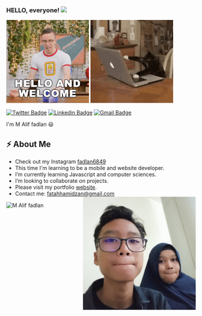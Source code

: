 ### HELLO, everyone! <img src="https://raw.githubusercontent.com/MartinHeinz/MartinHeinz/master/wave.gif" width="30px">

 <!-- Actual text -->

![](y.gif)
![](x.gif)

[![Twitter Badge](https://img.shields.io/badge/-@fadlan6849-1ca0f1?style=flat-square&labelColor=1ca0f1&logo=twitter&logoColor=white&link=https://twitter.com/M-Alif-fadlan)](https://twitter.com/fadlan6849) [![Linkedin Badge](https://img.shields.io/badge/-maliffadlan-blue?style=flat-square&logo=Linkedin&logoColor=white&link=https://www.linkedin.com/in/M-Alif-fadlan-b448391a5/)](https://www.linkedin.com/in/m-alif-fadlan-9a3771229/)
[![Gmail Badge](https://img.shields.io/badge/-fatahhamidzan@gmail.com-c14438?style=flat-square&logo=Gmail&logoColor=white&link=mailto:pandeyvanshi3028@gmail.com)](mailto:fatahhamidzan@gmail.com)

I'm M Alif fadlan 😃

## ⚡ About Me

- Check out my Instagram [fadlan6849]
- This time I'm learning to be a mobile and website developer.
- I’m currently learning Javascript and computer sciences.
- I’m looking to collaborate on projects.
- Please visit my portfolio [website].
- Contact me: fatahhamidzan@gmail.com
  <img align="right" src="assets/img/c.jpg" width="300" height="300" />

<img  src="https://github-readme-stats.vercel.app/api/top-langs?username=Vanshikapandey30&theme=dark&show_icons=true&locale=en&layout=compact" alt="M Alif fadlan"  />
<p><img  src="https://github-readme-streak-stats.herokuapp.com/?user=Vanshikapandey30&theme=dark" alt="M Alif fadlan /></p>
<!-- Links to my social media accounts

[1]: https://twitter.com/fadlan6849
[2]: https://www.linkedin.com/in/m-alif-fadlan-9a3771229/-->
[website]: https://portofoliov2.netlify.app/
[fadlan6849]: https://www.instagram.com/fadlan6849/
